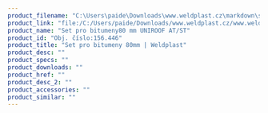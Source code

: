 ```yaml
---
product_filename: "C:\Users\paide\Downloads\www.weldplast.cz\markdown\set-pro-bitumeny-80mm163.md"
product_link: "file:/C:/Users/paide/Downloads/www.weldplast.cz/www.weldplast.cz/set-pro-bitumeny-80mm163"
product_name: "Set pro bitumeny80 mm UNIROOF AT/ST"
product_id: "Obj. číslo:156.446"
product_title: "Set pro bitumeny 80mm | Weldplast"
product_desc: ""
product_specs: ""
product_downloads: ""
product_href: ""
product_desc_2: ""
product_accessories: ""
product_similar: ""
---
```

